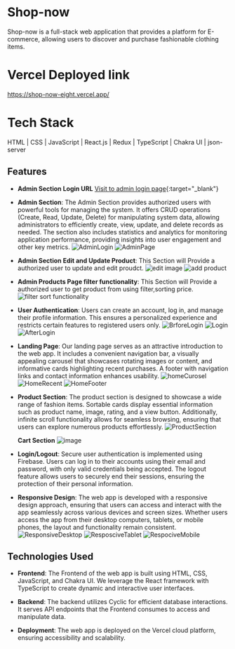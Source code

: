 # Shop-now

Shop-now is a full-stack web application that provides a platform for E-commerce, allowing users to discover and purchase fashionable clothing items.

# Vercel Deployed link
https://shop-now-eight.vercel.app/
# Tech Stack
HTML | CSS | JavaScript |  React.js | Redux | TypeScript | Chakra UI | json-server

## Features
- **Admin Section Login URL** [Visit to admin login page](https://shop-now-eight.vercel.app/admin-login){:target="_blank"}

- **Admin Section**: The Admin Section provides authorized users with powerful tools for managing the system. It offers CRUD operations (Create, Read, Update, Delete) for manipulating system data, allowing administrators to efficiently create, view, update, and delete records as needed. The section also includes statistics and analytics for monitoring application performance, providing insights into user engagement and other key metrics.
  ![AdminLogin](https://github.com/Rinkesh375/flying-word-4664/assets/119350956/01e87533-a545-48fb-93e0-c0c52e694496)
  ![AdminPage](https://github.com/Rinkesh375/flying-word-4664/assets/119350956/b0e903c6-32ca-44ab-ba02-06345bd4d5c3)




 - **Admin Section Edit and Update Product**: This Section will Provide a authorized user to update and edit proudct.
  ![edit image](https://github.com/Rinkesh375/flying-word-4664/assets/107518782/fff34051-5bc4-4224-a852-ad6192a8c76e)
  ![add product](https://github.com/Rinkesh375/flying-word-4664/assets/107518782/ffd1255c-31a7-43e7-85f2-1dd3b76896e6)




 - **Admin Products Page filter functionality**:  This Section will Provide a authorized user to get product from using filter,sorting price.
  ![filter sort functionality](https://github.com/Rinkesh375/flying-word-4664/assets/107518782/b99db4ee-8246-4e3d-a344-f56200ad4977)




- **User Authentication**: Users can create an account, log in, and manage their profile information. This ensures a personalized experience and restricts certain features to registered users only.
  ![BrforeLogin](https://github.com/Rinkesh375/flying-word-4664/assets/119350956/3e2500e4-38aa-4a25-844d-db5927dc1a4f)
  ![Login](https://github.com/Rinkesh375/flying-word-4664/assets/119350956/55e6483b-a9a4-426a-8186-eb0f0d6579e7)
  ![AfterLogin](https://github.com/Rinkesh375/flying-word-4664/assets/119350956/299aa908-09fc-4ffe-b64b-b5b972b2569f)




- **Landing Page**: Our landing page serves as an attractive introduction to the web app. It includes a convenient navigation bar, a visually appealing carousel that showcases rotating images or content, and informative cards highlighting recent purchases. A footer with navigation links and contact information enhances usability.
  ![homeCurosel](https://github.com/Rinkesh375/flying-word-4664/assets/119350956/9d07bc99-9fbb-45b4-9aef-bf749d186dea)
  ![HomeRecent](https://github.com/Rinkesh375/flying-word-4664/assets/119350956/9892c7a3-2979-4d2e-ab02-40a191789584)
  ![HomeFooter](https://github.com/Rinkesh375/flying-word-4664/assets/119350956/9f27e474-2405-48d5-bf27-e6206ae129fb)




- **Product Section**: The product section is designed to showcase a wide range of fashion items. Sortable cards display essential information such as product name, image, rating, and a view button. Additionally, infinite scroll functionality allows for seamless browsing, ensuring that users can explore numerous products effortlessly.
  ![ProductSection](https://github.com/Rinkesh375/flying-word-4664/assets/119350956/6e56d547-e816-4658-92d9-8acea1ef323c)




  **Cart Section**
![image](https://github.com/Rinkesh375/flying-word-4664/assets/112814583/8fb36555-7fe7-4210-a031-ed0690804788)




- **Login/Logout**: Secure user authentication is implemented using Firebase. Users can log in to their accounts using their email and password, with only valid credentials being accepted. The logout feature allows users to securely end their sessions, ensuring the protection of their personal information.




- **Responsive Design**: The web app is developed with a responsive design approach, ensuring that users can access and interact with the app seamlessly across various devices and screen sizes. Whether users access the app from their desktop computers, tablets, or mobile phones, the layout and functionality remain consistent.
  ![ResponsiveDesktop](https://github.com/Rinkesh375/flying-word-4664/assets/119350956/e8d61b7b-7367-43de-8434-4099a9f89b0b)
  ![ResposciveTablet](https://github.com/Rinkesh375/flying-word-4664/assets/119350956/420d9679-458d-4aa4-b94f-5bc0ee00413e)
  ![RespociveMobile](https://github.com/Rinkesh375/flying-word-4664/assets/119350956/171cd0fe-589a-41f8-8664-7858f4247376)



## Technologies Used

- **Frontend**: The Frontend of the web app is built using HTML, CSS, JavaScript, and Chakra UI. We leverage the React framework with TypeScript to create dynamic and interactive user interfaces.

- **Backend**: The backend utilizes Cyclic for efficient database interactions. It serves API endpoints that the Frontend consumes to access and manipulate data.

- **Deployment**: The web app is deployed on the Vercel cloud platform, ensuring accessibility and scalability.
